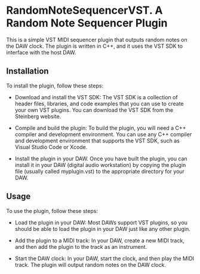 # RandomNoteSequencerVST. A Random Note Sequencer Plugin

This is a simple VST MIDI sequencer plugin that outputs random notes on the DAW clock. The plugin is written in C++, and it uses the VST SDK to interface with the host DAW.

## Installation

To install the plugin, follow these steps:

- Download and install the VST SDK: The VST SDK is a collection of header files, libraries, and code examples that you can use to create your own VST plugins. You can download the VST SDK from the Steinberg website.

- Compile and build the plugin: To build the plugin, you will need a C++ compiler and development environment. You can use any C++ compiler and development environment that supports the VST SDK, such as Visual Studio Code or Xcode.

- Install the plugin in your DAW. Once you have built the plugin, you can install it in your DAW (digital audio workstation) by copying the plugin file (usually called myplugin.vst) to the appropriate directory for your DAW.

## Usage

To use the plugin, follow these steps:

- Load the plugin in your DAW: Most DAWs support VST plugins, so you should be able to load the plugin in your DAW just like any other plugin.

- Add the plugin to a MIDI track: In your DAW, create a new MIDI track, and then add the plugin to the track as an instrument.

- Start the DAW clock: In your DAW, start the clock, and then play the MIDI track. The plugin will output random notes on the DAW clock.

